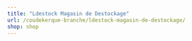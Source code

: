 ```yaml
---
title: "Ldestock Magasin de Destockage"
url: /coudekerque-branche/ldestock-magasin-de-destockage/
shop: shop
---
```

